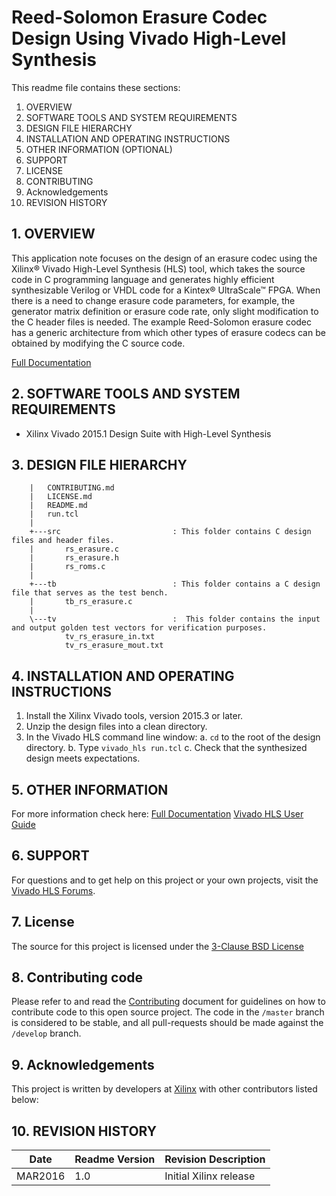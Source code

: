 
Reed-Solomon Erasure Codec Design Using Vivado High-Level Synthesis
======================================

This readme file contains these sections:

1. OVERVIEW
2. SOFTWARE TOOLS AND SYSTEM REQUIREMENTS
3. DESIGN FILE HIERARCHY
4. INSTALLATION AND OPERATING INSTRUCTIONS
5. OTHER INFORMATION (OPTIONAL)
6. SUPPORT
7. LICENSE
8. CONTRIBUTING
9. Acknowledgements
10. REVISION HISTORY

## 1. OVERVIEW

This application note focuses on the design of an erasure codec using the Xilinx® Vivado High-Level Synthesis (HLS) tool, which takes the source code in C programming language and generates highly efficient synthesizable Verilog or VHDL code for a Kintex® UltraScale™ FPGA.
When there is a need to change erasure code parameters, for example, the generator matrix definition or erasure code rate, only slight modification to the C header files is needed. The example Reed-Solomon erasure codec has a generic architecture from which other types of erasure codecs can be obtained by modifying the C source code.
    
[Full Documentation]

## 2. SOFTWARE TOOLS AND SYSTEM REQUIREMENTS

* Xilinx Vivado 2015.1 Design Suite with High-Level Synthesis

## 3. DESIGN FILE HIERARCHY
```
	|   CONTRIBUTING.md
	|   LICENSE.md
	|   README.md
	|   run.tcl
	|   
	+---src							: This folder contains C design files and header files.
	|       rs_erasure.c
	|       rs_erasure.h
	|       rs_roms.c
	|       
	+---tb							: This folder contains a C design file that serves as the test bench. 
	|       tb_rs_erasure.c
	|       
	\---tv							:  This folder contains the input and output golden test vectors for verification purposes.
			tv_rs_erasure_in.txt
			tv_rs_erasure_mout.txt
```

## 4. INSTALLATION AND OPERATING INSTRUCTIONS

1. Install the Xilinx Vivado tools, version 2015.3 or later.
2. Unzip the design files into a clean directory.
3. In the Vivado HLS command line window:
	a. `cd` to the root of the design directory.
	b. Type `vivado_hls run.tcl`
	c. Check that the synthesized design meets expectations.

## 5. OTHER INFORMATION

For more information check here: 
[Full Documentation][]
[Vivado HLS User Guide][]

## 6. SUPPORT

For questions and to get help on this project or your own projects, visit the [Vivado HLS Forums][]. 

## 7. License
The source for this project is licensed under the [3-Clause BSD License][]

## 8. Contributing code
Please refer to and read the [Contributing][] document for guidelines on how to contribute code to this open source project. The code in the `/master` branch is considered to be stable, and all pull-requests should be made against the `/develop` branch.

## 9. Acknowledgements
This project is written by developers at [Xilinx](http://www.xilinx.com/) with other contributors listed below:

## 10. REVISION HISTORY

Date		|	Readme Version		|	Revision Description
------------|-----------------------|-------------------------
MAR2016		|	1.0					|	Initial Xilinx release




[Contributing]: CONTRIBUTING.md 
[3-Clause BSD License]: LICENSE.md
[Full Documentation]: http://www.xilinx.com/support/documentation/application_notes/xapp1273-reed-solomon-erasure.pdf
[Vivado HLS Forums]: https://forums.xilinx.com/t5/High-Level-Synthesis-HLS/bd-p/hls 
[Vivado HLS User Guide]: http://www.xilinx.com/support/documentation/sw_manuals/xilinx2015_4/ug902-vivado-high-level-synthesis.pdf